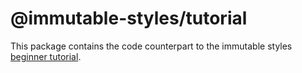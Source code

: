 # @immutable-styles/tutorial

This package contains the code counterpart to the immutable styles [beginner tutorial]().